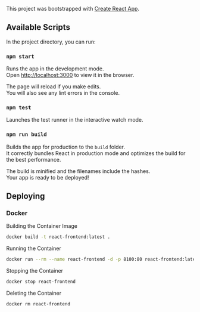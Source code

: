 This project was bootstrapped with [Create React App](https://github.com/facebook/create-react-app).

## Available Scripts

In the project directory, you can run:

### `npm start`

Runs the app in the development mode.<br />
Open [http://localhost:3000](http://localhost:3000) to view it in the browser.

The page will reload if you make edits.<br />
You will also see any lint errors in the console.

### `npm test`

Launches the test runner in the interactive watch mode.<br />
 

### `npm run build`

Builds the app for production to the `build` folder.<br />
It correctly bundles React in production mode and optimizes the build for the best performance.

The build is minified and the filenames include the hashes.<br />
Your app is ready to be deployed!

 

## Deploying

### Docker

Building the Container Image

```bash
docker build -t react-frontend:latest .
```

Running the Container

```bash
docker run --rm --name react-frontend -d -p 8100:80 react-frontend:latest
```

Stopping the Container

```bash
docker stop react-frontend
```

Deleting the Container

```bash
docker rm react-frontend
```
